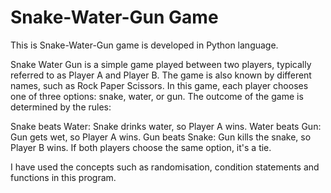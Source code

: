 # Snake-Water-Gun Game

This is Snake-Water-Gun game is developed in Python language.

Snake Water Gun is a simple game played between two players, typically referred to as Player A and Player B. The game is also known by different names, such as Rock Paper Scissors. In this game, each player chooses one of three options: snake, water, or gun.
The outcome of the game is determined by the rules:

Snake beats Water: Snake drinks water, so Player A wins.
Water beats Gun: Gun gets wet, so Player A wins.
Gun beats Snake: Gun kills the snake, so Player B wins.
If both players choose the same option, it's a tie.

I have used the concepts such as randomisation, condition statements and functions in this program.
